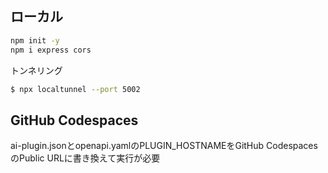 
## ローカル

```bash
npm init -y
npm i express cors
```

トンネリング

```bash
$ npx localtunnel --port 5002
```

## GitHub Codespaces

ai-plugin.jsonとopenapi.yamlのPLUGIN_HOSTNAMEをGitHub CodespacesのPublic URLに書き換えて実行が必要
